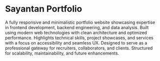 # Sayantan Portfolio
 A fully responsive and minimalistic portfolio website showcasing expertise in frontend development, backend engineering, and data analysis. Built using modern web technologies with clean architecture and optimized performance. Highlights technical skills, project showcases, and services with a focus on accessibility and seamless UX. Designed to serve as a professional gateway for recruiters, collaborators, and clients. Structured for scalability, maintainability, and future enhancements.
